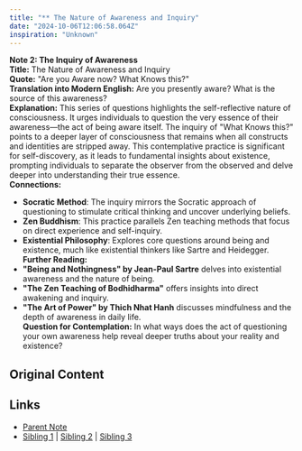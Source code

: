 ```yaml
---
title: "** The Nature of Awareness and Inquiry"
date: "2024-10-06T12:06:58.064Z"
inspiration: "Unknown"
---
```


  
**Note 2: The Inquiry of Awareness**  
**Title:** The Nature of Awareness and Inquiry  
**Quote:** "Are you Aware now? What Knows this?"  
**Translation into Modern English:** Are you presently aware? What is the source of this awareness?  
**Explanation:** This series of questions highlights the self-reflective nature of consciousness. It urges individuals to question the very essence of their awareness—the act of being aware itself. The inquiry of "What Knows this?" points to a deeper layer of consciousness that remains when all constructs and identities are stripped away. This contemplative practice is significant for self-discovery, as it leads to fundamental insights about existence, prompting individuals to separate the observer from the observed and delve deeper into understanding their true essence.  
**Connections:**  
- **Socratic Method**: The inquiry mirrors the Socratic approach of questioning to stimulate critical thinking and uncover underlying beliefs.  
- **Zen Buddhism**: This practice parallels Zen teaching methods that focus on direct experience and self-inquiry.  
- **Existential Philosophy**: Explores core questions around being and existence, much like existential thinkers like Sartre and Heidegger.  
**Further Reading:**  
- **"Being and Nothingness" by Jean-Paul Sartre** delves into existential awareness and the nature of being.  
- **"The Zen Teaching of Bodhidharma"** offers insights into direct awakening and inquiry.  
- **"The Art of Power" by Thich Nhat Hanh** discusses mindfulness and the depth of awareness in daily life.  
**Question for Contemplation:** In what ways does the act of questioning your own awareness help reveal deeper truths about your reality and existence?


## Original Content



## Links

- [Parent Note](/parent-note.md)
- [Sibling 1](/zettel1.md) | [Sibling 2](/zettel2.md) | [Sibling 3](/zettel3.md)
